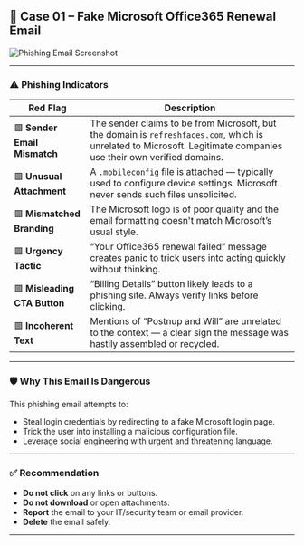 ## 📧 Case 01 – Fake Microsoft Office365 Renewal Email

![Phishing Email Screenshot](/Case1.png)

---

### ⚠️ Phishing Indicators

| Red Flag | Description |
|----------|-------------|
| 🟥 **Sender Email Mismatch** | The sender claims to be from Microsoft, but the domain is `refreshfaces.com`, which is unrelated to Microsoft. Legitimate companies use their own verified domains. |
| 🟥 **Unusual Attachment** | A `.mobileconfig` file is attached — typically used to configure device settings. Microsoft never sends such files unsolicited. |
| 🟥 **Mismatched Branding** | The Microsoft logo is of poor quality and the email formatting doesn't match Microsoft’s usual style. |
| 🟥 **Urgency Tactic** | “Your Office365 renewal failed” message creates panic to trick users into acting quickly without thinking. |
| 🟥 **Misleading CTA Button** | “Billing Details” button likely leads to a phishing site. Always verify links before clicking. |
| 🟥 **Incoherent Text** | Mentions of “Postnup and Will” are unrelated to the context — a clear sign the message was hastily assembled or recycled. |

---

### 🛡️ Why This Email Is Dangerous

This phishing email attempts to:
- Steal login credentials by redirecting to a fake Microsoft login page.
- Trick the user into installing a malicious configuration file.
- Leverage social engineering with urgent and threatening language.

---

### ✅ Recommendation

- **Do not click** on any links or buttons.
- **Do not download** or open attachments.
- **Report** the email to your IT/security team or email provider.
- **Delete** the email safely.

---
